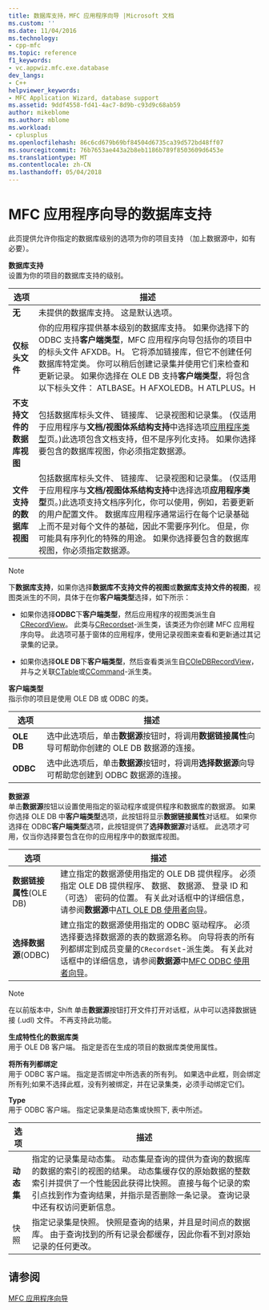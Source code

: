 ```yaml
---
title: 数据库支持，MFC 应用程序向导 |Microsoft 文档
ms.custom: ''
ms.date: 11/04/2016
ms.technology:
- cpp-mfc
ms.topic: reference
f1_keywords:
- vc.appwiz.mfc.exe.database
dev_langs:
- C++
helpviewer_keywords:
- MFC Application Wizard, database support
ms.assetid: 9ddf4558-fd41-4ac7-8d9b-c93d9c68ab59
author: mikeblome
ms.author: mblome
ms.workload:
- cplusplus
ms.openlocfilehash: 86c6cd679b69bf84504d6735ca39d572bd48ff07
ms.sourcegitcommit: 76b7653ae443a2b8eb1186b789f8503609d6453e
ms.translationtype: MT
ms.contentlocale: zh-CN
ms.lasthandoff: 05/04/2018
---
```

# <a name="database-support-mfc-application-wizard"></a>MFC 应用程序向导的数据库支持
此页提供允许你指定的数据库级别的选项为你的项目支持 （加上数据源中，如有必要）。  
  
 **数据库支持**  
 设置为你的项目的数据库支持的级别。  
  
|选项|描述|  
|------------|-----------------|  
|**无**|未提供的数据库支持。 这是默认选项。|  
|**仅标头文件**|你的应用程序提供基本级别的数据库支持。 如果你选择下的 ODBC 支持**客户端类型**，MFC 应用程序向导包括你的项目中的标头文件 AFXDB。H。 它将添加链接库，但它不创建任何数据库特定类。 你可以稍后创建记录集并使用它们来检查和更新记录。 如果你选择在 OLE DB 支持**客户端类型**，将包含以下标头文件： ATLBASE。H AFXOLEDB。H ATLPLUS。H|  
|**不支持文件的数据库视图**|包括数据库标头文件、 链接库、 记录视图和记录集。 (仅适用于应用程序与**文档/视图体系结构支持**中选择选项[应用程序类型](../../mfc/reference/application-type-mfc-application-wizard.md)页。)此选项包含文档支持，但不是序列化支持。 如果你选择要包含的数据库视图，你必须指定数据源。|  
|**文件支持的数据库视图**|包括数据库标头文件、 链接库、 记录视图和记录集。 (仅适用于应用程序与**文档/视图体系结构支持**中选择选项**应用程序类型**页。)此选项支持文档序列化，你可以使用，例如，若要更新的用户配置文件。 数据库应用程序通常运行在每个记录基础上而不是对每个文件的基础，因此不需要序列化。 但是，你可能具有序列化的特殊的用途。 如果你选择要包含的数据库视图，你必须指定数据源。|  
  
> [!NOTE]
>  下**数据库支持**，如果你选择**数据库不支持文件的视图**或**数据库支持文件的视图**，视图类派生的不同，具体于在你**客户端类型**选择，如下所示：  
  
-   如果你选择**ODBC**下**客户端类型**，然后应用程序的视图类派生自[CRecordView](../../mfc/reference/crecordview-class.md)。 此类与[CRecordset](../../mfc/reference/crecordset-class.md)-派生类，该类还为你创建 MFC 应用程序向导。 此选项可基于窗体的应用程序，使用记录视图来查看和更新通过其记录集的记录。  
  
-   如果你选择**OLE DB**下**客户端类型**，然后查看类派生自[COleDBRecordView](../../mfc/reference/coledbrecordview-class.md)，并与之关联[CTable](../../data/oledb/ctable-class.md)或[CCommand](../../data/oledb/ccommand-class.md)-派生类。  
  
 **客户端类型**  
 指示你的项目是使用 OLE DB 或 ODBC 的类。  
  
|选项|描述|  
|------------|-----------------|  
|**OLE DB**|选中此选项后，单击**数据源**按钮时，将调用**数据链接属性**向导可帮助你创建的 OLE DB 数据源的连接。|  
|**ODBC**|选中此选项后，单击**数据源**按钮时，将调用**选择数据源**向导可帮助您创建到 ODBC 数据源的连接。|  
  
 **数据源**  
 单击**数据源**按钮以设置使用指定的驱动程序或提供程序和数据库的数据源。 如果你选择 OLE DB 中**客户端类型**选项，此按钮将显示**数据链接属性**对话框。 如果你选择在 ODBC**客户端类型**选项，此按钮提供了**选择数据源**对话框。 此选项才可用，仅当你选择要包含在你的应用程序中的数据库视图。  
  
|选项|描述|  
|------------|-----------------|  
|**数据链接属性**(OLE DB)|建立指定的数据源使用指定的 OLE DB 提供程序。 必须指定 OLE DB 提供程序、 数据、 数据源、 登录 ID 和 （可选） 密码的位置。 有关此对话框中的详细信息，请参阅**数据源**中[ATL OLE DB 使用者向导](../../atl/reference/atl-ole-db-consumer-wizard.md)。|  
|**选择数据源**(ODBC)|建立指定的数据源使用指定的 ODBC 驱动程序。 必须选择要选择数据源的表的数据源名称。 向导将表的所有列都绑定到成员变量的`CRecordset`-派生类。 有关此对话框中的详细信息，请参阅**数据源**中[MFC ODBC 使用者向导](../../mfc/reference/mfc-odbc-consumer-wizard.md)。|  
  
> [!NOTE]
>  在以前版本中，Shift 单击**数据源**按钮打开文件打开对话框，从中可以选择数据链接 (.udl) 文件。 不再支持此功能。  
  
 **生成特性化的数据库类**  
 用于 OLE DB 客户端。 指定是否在生成的项目的数据库类使用属性。  
  
 **将所有列都绑定**  
 用于 ODBC 客户端。 指定是否绑定中所选表的所有列。 如果选中此框，则会绑定所有列;如果不选择此框，没有列被绑定，并在记录集类，必须手动绑定它们。  
  
 **Type**  
 用于 ODBC 客户端。 指定记录集是动态集或快照下, 表中所述。  
  
|选项|描述|  
|------------|-----------------|  
|**动态集**|指定的记录集是动态集。 动态集是查询的提供为查询的数据库的数据的索引的视图的结果。 动态集缓存仅的原始数据的整数索引并提供了一个性能因此获得比快照。 直接与每个记录的索引点找到作为查询结果，并指示是否删除一条记录。 查询记录中还有权访问更新信息。|  
|快照|指定记录集是快照。 快照是查询的结果，并且是时间点的数据库。 由于查询找到的所有记录会都缓存，因此你看不到对原始记录的任何更改。|  
  
## <a name="see-also"></a>请参阅  
 [MFC 应用程序向导](../../mfc/reference/mfc-application-wizard.md)
